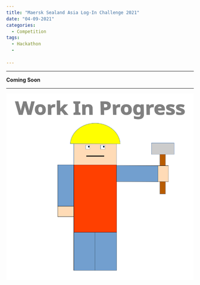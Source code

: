 ```yaml
---
title: "Maersk Sealand Asia Log-In Challenge 2021"
date: "04-09-2021"
categories:
  - Competition
tags:
  - Hackathon
  - 

---
```


***

<strong>Coming Soon</strong>

***

![WIP](/assets/images/common/WIP.png)